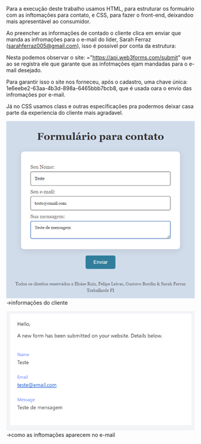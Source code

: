 Para a execução deste trabalho usamos HTML, para estruturar os formuário com as inftomações para contato, e CSS, para fazer o front-end, deixandoo mais apresentável ao consumidor.

Ao preencher as informações de contado o cliente clica em enviar que manda as infromações para o e-mail do lider, Sarah Ferraz (sarahferraz005@gmail.com), isso é possivel por conta da estrutura:

 <form action="https://api.web3forms.com/submit" method="POST">
      <input
        type="hidden"
        name="access_key"
        value="1e6eebe2-63aa-4b3d-898a-6465bbb7bcb8"
      />

Nesta podemos observar o site: ="https://api.web3forms.com/submit" que ao se registra ele que garante que as infotmações ejam mandadas para o e-mail desejado.

Para garantir isso o site nos forneceu, após o cadastro, uma chave única: 1e6eebe2-63aa-4b3d-898a-6465bbb7bcb8, que é usada oara o envio das infromações por e-mail.

Já no CSS usamos class e outras especificações pra podermos deixar casa parte da experiencia do cliente mais agradavel.

![alt text](image.png) ->informações do cliente

![alt text](image-1.png) ->como as inftomações aparecem no e-mail
